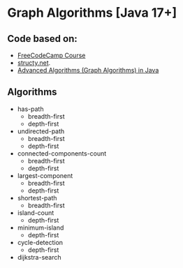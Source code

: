 # Graph Algorithms [Java 17+]

## Code based on: 
  * [FreeCodeCamp Course](https://www.youtube.com/watch?v=tWVWeAqZ0WU&ab_channel=freeCodeCamp.org)
  * [structy.net](https://structy.net/).
  * [Advanced Algorithms (Graph Algorithms) in Java](https://www.udemy.com/course/advanced-algorithms-in-java)

## Algorithms 

* has-path
  * breadth-first
  * depth-first
* undirected-path
  * breadth-first
  * depth-first
* connected-components-count
  * breadth-first 
  * depth-first
* largest-component
  * breadth-first
  * depth-first
* shortest-path
  * breadth-first
* island-count
  * depth-first
* minimum-island
  * depth-first
* cycle-detection
  * depth-first
* dijkstra-search
